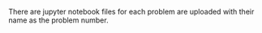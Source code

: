 There are jupyter notebook files for each problem are uploaded with their name as the problem number.
